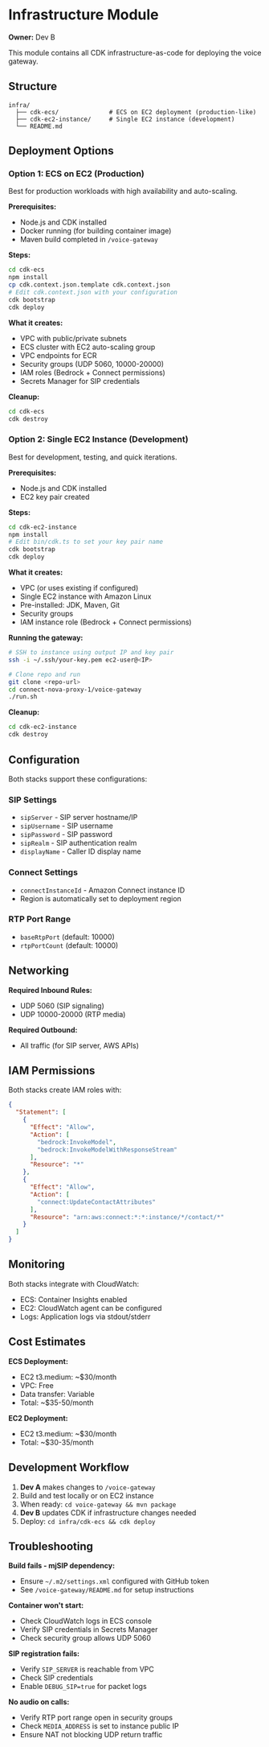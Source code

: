 # Infrastructure Module

**Owner:** Dev B

This module contains all CDK infrastructure-as-code for deploying the voice gateway.

## Structure

```
infra/
  ├── cdk-ecs/              # ECS on EC2 deployment (production-like)
  ├── cdk-ec2-instance/     # Single EC2 instance (development)
  └── README.md
```

## Deployment Options

### Option 1: ECS on EC2 (Production)

Best for production workloads with high availability and auto-scaling.

**Prerequisites:**
- Node.js and CDK installed
- Docker running (for building container image)
- Maven build completed in `/voice-gateway`

**Steps:**
```bash
cd cdk-ecs
npm install
cp cdk.context.json.template cdk.context.json
# Edit cdk.context.json with your configuration
cdk bootstrap
cdk deploy
```

**What it creates:**
- VPC with public/private subnets
- ECS cluster with EC2 auto-scaling group
- VPC endpoints for ECR
- Security groups (UDP 5060, 10000-20000)
- IAM roles (Bedrock + Connect permissions)
- Secrets Manager for SIP credentials

**Cleanup:**
```bash
cd cdk-ecs
cdk destroy
```

### Option 2: Single EC2 Instance (Development)

Best for development, testing, and quick iterations.

**Prerequisites:**
- Node.js and CDK installed
- EC2 key pair created

**Steps:**
```bash
cd cdk-ec2-instance
npm install
# Edit bin/cdk.ts to set your key pair name
cdk bootstrap
cdk deploy
```

**What it creates:**
- VPC (or uses existing if configured)
- Single EC2 instance with Amazon Linux
- Pre-installed: JDK, Maven, Git
- Security groups
- IAM instance role (Bedrock + Connect permissions)

**Running the gateway:**
```bash
# SSH to instance using output IP and key pair
ssh -i ~/.ssh/your-key.pem ec2-user@<IP>

# Clone repo and run
git clone <repo-url>
cd connect-nova-proxy-1/voice-gateway
./run.sh
```

**Cleanup:**
```bash
cd cdk-ec2-instance
cdk destroy
```

## Configuration

Both stacks support these configurations:

### SIP Settings
- `sipServer` - SIP server hostname/IP
- `sipUsername` - SIP username
- `sipPassword` - SIP password
- `sipRealm` - SIP authentication realm
- `displayName` - Caller ID display name

### Connect Settings
- `connectInstanceId` - Amazon Connect instance ID
- Region is automatically set to deployment region

### RTP Port Range
- `baseRtpPort` (default: 10000)
- `rtpPortCount` (default: 10000)

## Networking

**Required Inbound Rules:**
- UDP 5060 (SIP signaling)
- UDP 10000-20000 (RTP media)

**Required Outbound:**
- All traffic (for SIP server, AWS APIs)

## IAM Permissions

Both stacks create IAM roles with:

```json
{
  "Statement": [
    {
      "Effect": "Allow",
      "Action": [
        "bedrock:InvokeModel",
        "bedrock:InvokeModelWithResponseStream"
      ],
      "Resource": "*"
    },
    {
      "Effect": "Allow",
      "Action": [
        "connect:UpdateContactAttributes"
      ],
      "Resource": "arn:aws:connect:*:*:instance/*/contact/*"
    }
  ]
}
```

## Monitoring

Both stacks integrate with CloudWatch:
- ECS: Container Insights enabled
- EC2: CloudWatch agent can be configured
- Logs: Application logs via stdout/stderr

## Cost Estimates

**ECS Deployment:**
- EC2 t3.medium: ~$30/month
- VPC: Free
- Data transfer: Variable
- Total: ~$35-50/month

**EC2 Deployment:**
- EC2 t3.medium: ~$30/month
- Total: ~$30-35/month

## Development Workflow

1. **Dev A** makes changes to `/voice-gateway`
2. Build and test locally or on EC2 instance
3. When ready: `cd voice-gateway && mvn package`
4. **Dev B** updates CDK if infrastructure changes needed
5. Deploy: `cd infra/cdk-ecs && cdk deploy`

## Troubleshooting

**Build fails - mjSIP dependency:**
- Ensure `~/.m2/settings.xml` configured with GitHub token
- See `/voice-gateway/README.md` for setup instructions

**Container won't start:**
- Check CloudWatch logs in ECS console
- Verify SIP credentials in Secrets Manager
- Check security group allows UDP 5060

**SIP registration fails:**
- Verify `SIP_SERVER` is reachable from VPC
- Check SIP credentials
- Enable `DEBUG_SIP=true` for packet logs

**No audio on calls:**
- Verify RTP port range open in security groups
- Check `MEDIA_ADDRESS` is set to instance public IP
- Ensure NAT not blocking UDP return traffic
